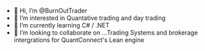 - 👋 Hi, I’m @BurnOutTrader
- 👀 I’m interested in Quantative trading and day trading
- 🌱 I’m currently learning C# / .NET
- 💞️ I’m looking to collaborate on ...Trading Systems and brokerage intergrations for QuantConnect's Lean engine

<!---
BurnOutTrader/BurnOutTrader is a ✨ special ✨ repository because its `README.md` (this file) appears on your GitHub profile.
You can click the Preview link to take a look at your changes.
--->
